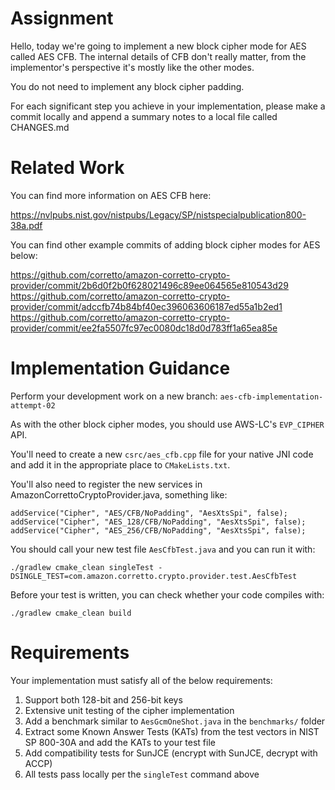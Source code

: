 # Assignment

Hello, today we're going to implement a new block cipher mode for AES called
AES CFB. The internal details of CFB don't really matter, from the
implementor's perspective it's mostly like the other modes.

You do not need to implement any block cipher padding.

For each significant step you achieve in your implementation, please make a
commit locally and append a summary notes to a local file called CHANGES.md

# Related Work

You can find more information on AES CFB here:

https://nvlpubs.nist.gov/nistpubs/Legacy/SP/nistspecialpublication800-38a.pdf

You can find other example commits of adding block cipher modes for AES below:

https://github.com/corretto/amazon-corretto-crypto-provider/commit/2b6d0f2b0f628021496c89ee064565e810543d29
https://github.com/corretto/amazon-corretto-crypto-provider/commit/adccfb74b84bf40ec396063606187ed55a1b2ed1
https://github.com/corretto/amazon-corretto-crypto-provider/commit/ee2fa5507fc97ec0080dc18d0d783ff1a65ea85e


# Implementation Guidance

Perform your development work on a new branch: `aes-cfb-implementation-attempt-02`

As with the other block cipher modes, you should use AWS-LC's `EVP_CIPHER` API.

You'll need to create a new `csrc/aes_cfb.cpp` file for your native JNI code
and add it in the appropriate place to `CMakeLists.txt`.

You'll also need to register the new services in
AmazonCorrettoCryptoProvider.java, something like:

```
addService("Cipher", "AES/CFB/NoPadding", "AesXtsSpi", false);
addService("Cipher", "AES_128/CFB/NoPadding", "AesXtsSpi", false);
addService("Cipher", "AES_256/CFB/NoPadding", "AesXtsSpi", false);
```

You should call your new test file `AesCfbTest.java` and you can run it with:

```
./gradlew cmake_clean singleTest -DSINGLE_TEST=com.amazon.corretto.crypto.provider.test.AesCfbTest
```

Before your test is written, you can check whether your code compiles with:

```
./gradlew cmake_clean build
```

# Requirements

Your implementation must satisfy all of the below requirements:

1. Support both 128-bit and 256-bit keys
2. Extensive unit testing of the cipher implementation
3. Add a benchmark similar to `AesGcmOneShot.java` in the `benchmarks/` folder
4. Extract some Known Answer Tests (KATs) from the test vectors in NIST SP
   800-30A and add the KATs to your test file
5. Add compatibility tests for SunJCE (encrypt with SunJCE, decrypt with ACCP)
6. All tests pass locally per the `singleTest` command above
